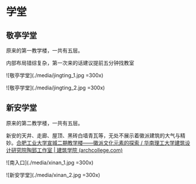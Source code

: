 # 学堂

## 敬亭学堂

原来的第一教学楼，一共有五层。

内部布局错综复杂，第一次来的话建议提前五分钟找教室

![敬亭学堂](./media/jingting_1.jpg =300x)

![敬亭学堂](./media/jingting_2.jpg =300x)

## 新安学堂

原来的第二教学楼，一共有五层。

新安的天井、走廊、屋顶、黑砖白墙青瓦等，无处不展示着徽派建筑的大气与精妙。[合肥工业大学宣城二期教学楼——徽派文化元素的探索 / 华南理工大学建筑设计研究院陶郅工作室 | 建筑学院 (archcollege.com)](http://www.archcollege.com/archcollege/2018/03/39655.html)

![南入口](./media/xinan_1.jpg =300x)

![新安学堂](./media/xinan_2.jpg =300x)
